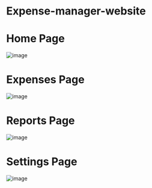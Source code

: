 # Expense-manager-website

# Home Page

![image](https://user-images.githubusercontent.com/92936521/236675796-4344189c-4ba2-44a4-9d95-34ec99122bb1.png)

# Expenses Page

![image](https://user-images.githubusercontent.com/92936521/236675826-7e8e4770-32b5-4561-9ff5-1d0799992fa8.png)

# Reports Page

![image](https://user-images.githubusercontent.com/92936521/236675848-ff1dc9d2-f52a-4a42-baa0-f9a333a04234.png)

# Settings Page

![image](https://user-images.githubusercontent.com/92936521/236675874-9898cae2-25e2-4774-9f1b-80f9129a0c4b.png)
